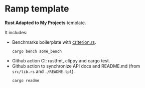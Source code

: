 # Ramp template
__Rust Adapted to My Projects__ template.

It includes: 
* Benchmarks boilerplate with [criterion.rs](https://github.com/bheisler/criterion.rs).
  ```
  cargo bench some_bench
  ```
* Github action CI: rustfmt, clippy and cargo test.
* Github action to synchronize API docs and README.md (from `src/lib.rs` and `./README.tpl`).
  ```
  cargo readme
  ```

